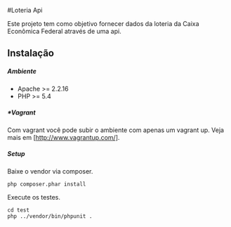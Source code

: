 #Loteria Api

Este projeto tem como objetivo fornecer dados da loteria da Caixa Econômica Federal através de uma api.

## Instalação
##### Ambiente 
* Apache >= 2.2.16
* PHP >= 5.4

##### *Vagrant 
Com vagrant você pode subir o ambiente com apenas um vagrant up.
Veja mais em [http://www.vagrantup.com/].

##### Setup
Baixe o vendor via composer. 
```
php composer.phar install
```

Execute os testes.
```
cd test
php ../vendor/bin/phpunit .
```

